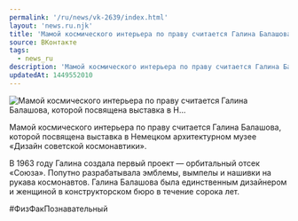 ```yaml
---
permalink: '/ru/news/vk-2639/index.html'
layout: 'news.ru.njk'
title: 'Мамой космического интерьера по праву считается Галина Балашова, которой посвящена выставка в Н…'
source: ВКонтакте
tags:
  - news_ru
description: 'Мамой космического интерьера по праву считается Галина Балашова, которой посвящена выставка в Н…'
updatedAt: 1449552010
---
```

![Мамой космического интерьера по праву считается Галина Балашова, которой посвящена выставка в Н…](https://sun9-48.userapi.com/impf/c633528/v633528353/3997/Qlyo-kY70bw.jpg?size=1035x1080&quality=96&sign=6a863adf4dc5f9996436b3a907b20a9b&c_uniq_tag=rC_JqDy5LsQnR2lJsimXNaqMWxMNUBKAn0ju7UhKwiE&type=album)

Мамой космического интерьера по праву считается Галина Балашова, которой посвящена выставка в Немецком архитектурном музее «Дизайн советской космонавтики».

В 1963 году Галина создала первый проект — орбитальный отсек «Союза». Попутно разрабатывала эмблемы, вымпелы и нашивки на рукава космонавтов. Галина Балашова была единственным дизайнером и женщиной в конструкторском бюро в течение сорока лет.

#ФизФакПознавательный
